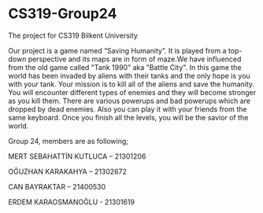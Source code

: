 # CS319-Group24
The project for CS319 Bilkent University

Our project is a game named “Saving Humanity”. It is played from a top-down perspective and its maps are in form of maze.We have influenced from the old game called "Tank 1990" aka "Battle City". In this game the world has been invaded by aliens with their tanks and the only hope is you with your tank. Your mission is to kill all of the aliens and save the humanity. You will encounter different types of enemies and they will become stronger as you kill them. There are various powerups and bad powerups which are dropped by dead enemies. Also you can play it with your friends from the same keyboard. Once you finish all the levels, you will be the savior of the world.

Group 24, members are as following;

MERT SEBAHATTİN KUTLUCA – 21301206

OĞUZHAN KARAKAHYA – 21302672

CAN BAYRAKTAR – 21400530

ERDEM KARAOSMANOĞLU - 21301619
 
